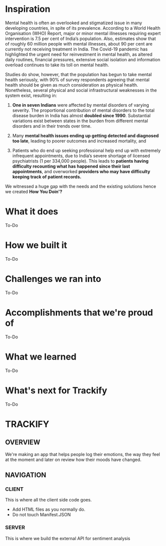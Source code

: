 # Inspiration

Mental health is often an overlooked and stigmatized issue in many developing countries, in spite of its prevalence. According to a World Health Organisation (WHO) Report, major or minor mental illnesses requiring expert intervention is 7.5 per cent of India’s population. Also, estimates show that of roughly 60 million people with mental illnesses, about 90 per cent are currently not receiving treatment in India. The Covid-19 pandemic has highlighted the urgent need for reinvestment in mental health, as altered daily routines, financial pressures, extensive social isolation and information overload continues to take its toll on mental health.

Studies do show, however, that the population has begun to take mental health seriously, with 90% of survey respondents agreeing that mental health should be given as much consideration as physical health. Nonetheless, several physical and social infrastructural weaknesses in the system exist, resulting in:

1) **One in seven Indians** were affected by mental disorders of varying severity. The proportional contribution of mental disorders to the total disease burden in India has almost **doubled since 1990**. Substantial variations exist between states in the burden from different mental disorders and in their trends over time.

2) Many **mental health issues ending up getting detected and diagnosed too late**, leading to poorer outcomes and increased mortality, and

3) Patients who do end up seeking professional help end up with extremely infrequent appointments, due to India’s severe shortage of licensed psychiatrists (1 per 334,000 people). This leads to **patients having difficulty recounting what has happened since their last appointments**, and overworked **providers who may have difficulty keeping track of patient records.**

We witnessed a huge gap with the needs and the existing solutions hence we created **How You Doin'?**

# What it does
To-Do

# How we built it
To-Do

# Challenges we ran into
To-Do

# Accomplishments that we're proud of
To-Do

# What we learned
To-Do

# What's next for Trackify
To-Do

# TRACKIFY

## OVERVIEW

We're making an app that helps people log their emotions, the way they feel at the moment and later on review how their moods have changed.

## NAVIGATION

### CLIENT

This is where all the client side code goes.

- Add HTML files as you normally do.
- Do not touch Manifest.JSON

### SERVER

This is where we build the external API for sentiment analysis
